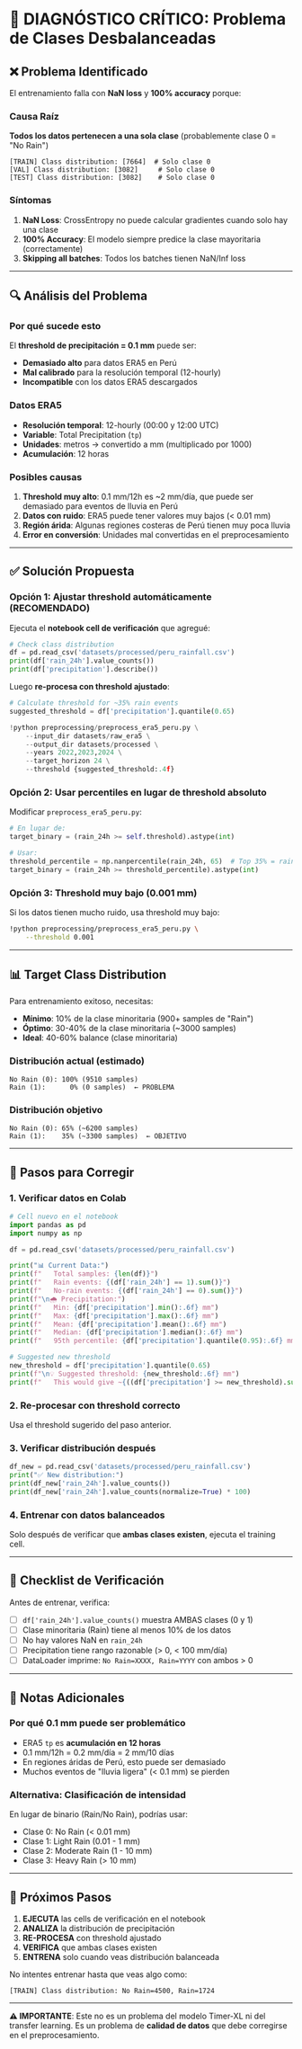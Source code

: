 # 🚨 DIAGNÓSTICO CRÍTICO: Problema de Clases Desbalanceadas

## ❌ Problema Identificado

El entrenamiento falla con **NaN loss** y **100% accuracy** porque:

### Causa Raíz
**Todos los datos pertenecen a una sola clase** (probablemente clase 0 = "No Rain")

```
[TRAIN] Class distribution: [7664]  # Solo clase 0
[VAL] Class distribution: [3082]     # Solo clase 0  
[TEST] Class distribution: [3082]    # Solo clase 0
```

### Síntomas
1. **NaN Loss**: CrossEntropy no puede calcular gradientes cuando solo hay una clase
2. **100% Accuracy**: El modelo siempre predice la clase mayoritaria (correctamente)
3. **Skipping all batches**: Todos los batches tienen NaN/Inf loss

---

## 🔍 Análisis del Problema

### Por qué sucede esto

El **threshold de precipitación = 0.1 mm** puede ser:
- **Demasiado alto** para datos ERA5 en Perú
- **Mal calibrado** para la resolución temporal (12-hourly)
- **Incompatible** con los datos ERA5 descargados

### Datos ERA5
- **Resolución temporal**: 12-hourly (00:00 y 12:00 UTC)
- **Variable**: Total Precipitation (`tp`)
- **Unidades**: metros → convertido a mm (multiplicado por 1000)
- **Acumulación**: 12 horas

### Posibles causas
1. **Threshold muy alto**: 0.1 mm/12h es ~2 mm/día, que puede ser demasiado para eventos de lluvia en Perú
2. **Datos con ruido**: ERA5 puede tener valores muy bajos (< 0.01 mm)
3. **Región árida**: Algunas regiones costeras de Perú tienen muy poca lluvia
4. **Error en conversión**: Unidades mal convertidas en el preprocesamiento

---

## ✅ Solución Propuesta

### Opción 1: Ajustar threshold automáticamente (RECOMENDADO)

Ejecuta el **notebook cell de verificación** que agregué:

```python
# Check class distribution
df = pd.read_csv('datasets/processed/peru_rainfall.csv')
print(df['rain_24h'].value_counts())
print(df['precipitation'].describe())
```

Luego **re-procesa con threshold ajustado**:

```python
# Calculate threshold for ~35% rain events
suggested_threshold = df['precipitation'].quantile(0.65)

!python preprocessing/preprocess_era5_peru.py \
    --input_dir datasets/raw_era5 \
    --output_dir datasets/processed \
    --years 2022,2023,2024 \
    --target_horizon 24 \
    --threshold {suggested_threshold:.4f}
```

### Opción 2: Usar percentiles en lugar de threshold absoluto

Modificar `preprocess_era5_peru.py`:

```python
# En lugar de:
target_binary = (rain_24h >= self.threshold).astype(int)

# Usar:
threshold_percentile = np.nanpercentile(rain_24h, 65)  # Top 35% = rain
target_binary = (rain_24h >= threshold_percentile).astype(int)
```

### Opción 3: Threshold muy bajo (0.001 mm)

Si los datos tienen mucho ruido, usa threshold muy bajo:

```bash
!python preprocessing/preprocess_era5_peru.py \
    --threshold 0.001
```

---

## 📊 Target Class Distribution

Para entrenamiento exitoso, necesitas:

- **Mínimo**: 10% de la clase minoritaria (900+ samples de "Rain")
- **Óptimo**: 30-40% de la clase minoritaria (~3000 samples)
- **Ideal**: 40-60% balance (clase minoritaria)

### Distribución actual (estimado)
```
No Rain (0): 100% (9510 samples)
Rain (1):      0% (0 samples)  ← PROBLEMA
```

### Distribución objetivo
```
No Rain (0): 65% (~6200 samples)
Rain (1):    35% (~3300 samples)  ← OBJETIVO
```

---

## 🔧 Pasos para Corregir

### 1. Verificar datos en Colab

```python
# Cell nuevo en el notebook
import pandas as pd
import numpy as np

df = pd.read_csv('datasets/processed/peru_rainfall.csv')

print("📊 Current Data:")
print(f"   Total samples: {len(df)}")
print(f"   Rain events: {(df['rain_24h'] == 1).sum()}")
print(f"   No-rain events: {(df['rain_24h'] == 0).sum()}")
print(f"\n🌧️ Precipitation:")
print(f"   Min: {df['precipitation'].min():.6f} mm")
print(f"   Max: {df['precipitation'].max():.6f} mm")
print(f"   Mean: {df['precipitation'].mean():.6f} mm")
print(f"   Median: {df['precipitation'].median():.6f} mm")
print(f"   95th percentile: {df['precipitation'].quantile(0.95):.6f} mm")

# Suggested new threshold
new_threshold = df['precipitation'].quantile(0.65)
print(f"\n💡 Suggested threshold: {new_threshold:.6f} mm")
print(f"   This would give ~{((df['precipitation'] >= new_threshold).sum() / len(df) * 100):.1f}% rain events")
```

### 2. Re-procesar con threshold correcto

Usa el threshold sugerido del paso anterior.

### 3. Verificar distribución después

```python
df_new = pd.read_csv('datasets/processed/peru_rainfall.csv')
print("✅ New distribution:")
print(df_new['rain_24h'].value_counts())
print(df_new['rain_24h'].value_counts(normalize=True) * 100)
```

### 4. Entrenar con datos balanceados

Solo después de verificar que **ambas clases existen**, ejecuta el training cell.

---

## 🎯 Checklist de Verificación

Antes de entrenar, verifica:

- [ ] `df['rain_24h'].value_counts()` muestra AMBAS clases (0 y 1)
- [ ] Clase minoritaria (Rain) tiene al menos 10% de los datos
- [ ] No hay valores NaN en `rain_24h`
- [ ] Precipitation tiene rango razonable (> 0, < 100 mm/día)
- [ ] DataLoader imprime: `No Rain=XXXX, Rain=YYYY` con ambos > 0

---

## 📝 Notas Adicionales

### Por qué 0.1 mm puede ser problemático

- ERA5 `tp` es **acumulación en 12 horas**
- 0.1 mm/12h = 0.2 mm/día = 2 mm/10 días
- En regiones áridas de Perú, esto puede ser demasiado
- Muchos eventos de "lluvia ligera" (< 0.1 mm) se pierden

### Alternativa: Clasificación de intensidad

En lugar de binario (Rain/No Rain), podrías usar:
- Clase 0: No Rain (< 0.01 mm)
- Clase 1: Light Rain (0.01 - 1 mm)
- Clase 2: Moderate Rain (1 - 10 mm)
- Clase 3: Heavy Rain (> 10 mm)

---

## 🚀 Próximos Pasos

1. **EJECUTA** las cells de verificación en el notebook
2. **ANALIZA** la distribución de precipitación
3. **RE-PROCESA** con threshold ajustado
4. **VERIFICA** que ambas clases existen
5. **ENTRENA** solo cuando veas distribución balanceada

No intentes entrenar hasta que veas algo como:
```
[TRAIN] Class distribution: No Rain=4500, Rain=1724
```

---

**⚠️ IMPORTANTE**: Este no es un problema del modelo Timer-XL ni del transfer learning. Es un problema de **calidad de datos** que debe corregirse en el preprocesamiento.
